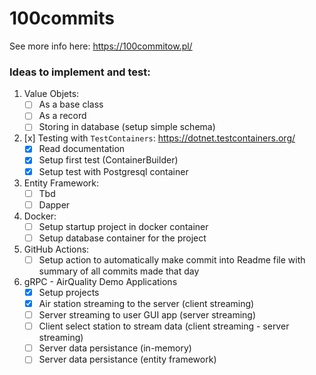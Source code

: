 # 100commits
See more info here: https://100commitow.pl/ 


### Ideas to implement and test:
1. Value Objets:
   - [ ] As a base class
   - [ ] As a record
   - [ ] Storing in database (setup simple schema)
    
2. [x] Testing with `TestContainers`:
   https://dotnet.testcontainers.org/ 
   - [x] Read documentation
   - [x] Setup first test (ContainerBuilder)
   - [x] Setup test with Postgresql container
3. Entity Framework:
   - [ ] Tbd
   - [ ] Dapper
4. Docker:
   - [ ] Setup startup project in docker container 
   - [ ] Setup database container for the project
5. GitHub Actions:
   - [ ] Setup action to automatically make commit into Readme file with summary of all commits made that day  
6. gRPC - AirQuality Demo Applications
   - [x] Setup projects
   - [x] Air station streaming to the server (client streaming)
   - [ ] Server streaming to user GUI app (server streaming)
   - [ ] Client select station to stream data (client streaming - server streaming)
   - [ ] Server data persistance (in-memory)
   - [ ] Server data persistance (entity framework)